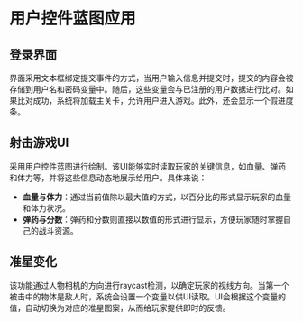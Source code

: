 # 用户控件蓝图应用

## 登录界面

界面采用文本框绑定提交事件的方式，当用户输入信息并提交时，提交的内容会被存储到用户名和密码变量中。随后，这些变量会与已注册的用户数据进行比对。如果比对成功，系统将加载主关卡，允许用户进入游戏。此外，还会显示一个假进度条。

## 射击游戏UI

采用用户控件蓝图进行绘制。该UI能够实时读取玩家的关键信息，如血量、弹药和体力等，并将这些信息动态地展示给用户。具体来说：

- **血量与体力**：通过当前值除以最大值的方式，以百分比的形式显示玩家的血量和体力状况。
- **弹药与分数**：弹药和分数则直接以数值的形式进行显示，方便玩家随时掌握自己的战斗资源。

## 准星变化
该功能通过人物相机的方向进行raycast检测，以确定玩家的视线方向。当第一个被击中的物体是敌人时，系统会设置一个变量以供UI读取。UI会根据这个变量的值，自动切换为对应的准星图案，从而给玩家提供即时的反馈。